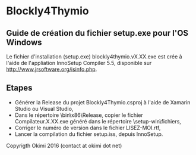 Blockly4Thymio
==============

Guide de création du fichier setup.exe pour l'OS Windows
--------------------------------------------------------

Le fichier d'installation (setup.exe) blockly4thymio.vX.XX.exe est crée à l'aide de l'appliation InnoSetup Compiler 5.5, disponible sur http://www.jrsoftware.org/isinfo.php.

Etapes
------

* Générer la Release du projet Blockly4Thymio.csproj à l'aide de Xamarin Studio ou Visual Studio,
* Dans le répertoire \bin\x86\Release, copier le fichier Compilateur.X.XX.exe généré dans le répertoire \setup-win\fichiers,
* Corriger le numéro de version dans le fichier LISEZ-MOI.rtf,
* Lancer la compilation du fichier setup.iss, depuis InnoSetup.

Copyrigth Okimi 2016 (contact at okimi dot net)